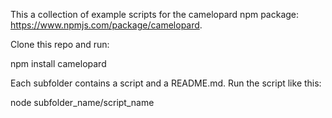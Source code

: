 This a collection of example scripts for the camelopard npm package: https://www.npmjs.com/package/camelopard.

Clone this repo and run:

npm install camelopard

Each subfolder contains a script and a README.md. 
Run the script like this:

node subfolder_name/script_name
